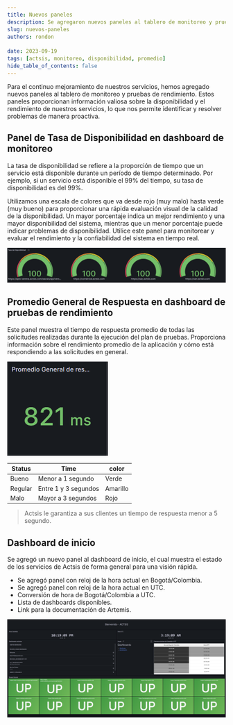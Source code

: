 ```yaml
---
title: Nuevos paneles
description: Se agregaron nuevos paneles al tablero de monitoreo y pruebas de rendimiento.
slug: nuevos-paneles
authors: rondon

date: 2023-09-19
tags: [actsis, monitoreo, disponibilidad, promedio]
hide_table_of_contents: false
---
```


Para el continuo mejoramiento de nuestros servicios, hemos agregado nuevos paneles al tablero de monitoreo y pruebas de rendimiento. Estos paneles proporcionan información valiosa sobre la disponibilidad y el rendimiento de nuestros servicios, lo que nos permite identificar y resolver problemas de manera proactiva.

<!--truncate-->

## Panel de Tasa de Disponibilidad en dashboard de monitoreo

La tasa de disponibilidad se refiere a la proporción de tiempo que un servicio está disponible durante un período de tiempo determinado. Por ejemplo, si un servicio está disponible el 99% del tiempo, su tasa de disponibilidad es del 99%.

Utilizamos una escala de colores que va desde rojo (muy malo) hasta verde (muy bueno) para proporcionar una rápida evaluación visual de la calidad de la disponibilidad. Un mayor porcentaje indica un mejor rendimiento y una mayor disponibilidad del sistema, mientras que un menor porcentaje puede indicar problemas de disponibilidad. Utilice este panel para monitorear y evaluar el rendimiento y la confiabilidad del sistema en tiempo real.

![Panel](/img/docs/artemis/monitoreo/tasa-disponibilidad.webp)

## Promedio General de Respuesta en dashboard de pruebas de rendimiento

Este panel muestra el tiempo de respuesta promedio de todas las solicitudes realizadas durante la ejecución del plan de pruebas. Proporciona información sobre el rendimiento promedio de la aplicación y cómo está respondiendo a las solicitudes en general.

![Promedio General de Respuesta](/img/docs/artemis/performance/promedio-general-respuesta.webp)

| Status  | Time                 | color    |
| ------- | -------------------- | -------- |
| Bueno   | Menor a 1 segundo    | Verde    |
| Regular | Entre 1 y 3 segundos | Amarillo |
| Malo    | Mayor a 3 segundos   | Rojo     |

> Actsis le garantiza a sus clientes un tiempo de respuesta menor a 5 segundo.

## Dashboard de inicio

Se agregó un nuevo panel al dashboard de inicio, el cual muestra el estado de los servicios de Actsis de forma general para una visión rápida.

- Se agregó panel con reloj de la hora actual en Bogotá/Colombia.
- Se agregó panel con reloj de la hora actual en UTC.
- Conversión de hora de Bogotá/Colombia a UTC.
- Lista de dashboards disponibles.
- Link para la documentación de Artemis.

![Dashboard de inicio](/img/docs/artemis/dashboard-inicio.webp)
